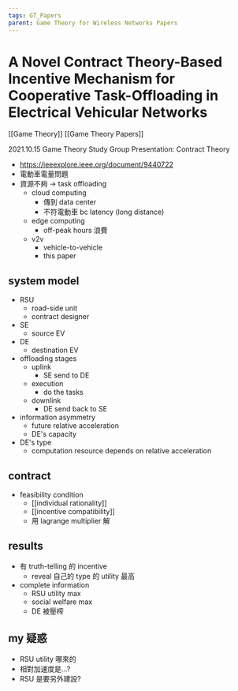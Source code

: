 ```yaml
---
tags: GT_Papers
parent: Game Theory for Wireless Networks Papers
---
```

# A Novel Contract Theory-Based Incentive Mechanism for Cooperative Task-Offloading in Electrical Vehicular Networks
[[Game Theory]] 
[[Game Theory Papers]]

2021.10.15 Game Theory Study Group  Presentation: Contract Theory

- https://ieeexplore.ieee.org/document/9440722
- 電動車電量問題
- 資源不夠 → task offloading
	- cloud computing
		- 傳到 data center
		- 不符電動車 bc latency (long distance)
	- edge computing
		- off-peak hours 浪費
	- v2v
		- vehicle-to-vehicle
		- this paper

## system model
- RSU
	- road-side unit
	- contract designer
- SE
	- source EV
- DE
	- destination EV
- offloading stages
	- uplink
		- SE send to DE
	- execution
		- do the tasks
	- downlink
		- DE send back to SE
- information asymmetry
	- future relative acceleration
	- DE's capacity
- DE's type
	- computation resource depends on relative acceleration

## contract
- feasibility condition
	- [[individual rationality]]
	- [[incentive compatibility]]
	- 用 lagrange multiplier 解

## results
- 有 truth-telling 的 incentive
	- reveal 自己的 type 的 utility 最高
- complete information
	- RSU utility max
	- social welfare max
	- DE 被壓榨

## my 疑惑
- RSU utility 哪來的
- 相對加速度是...?
- RSU 是要另外建設?